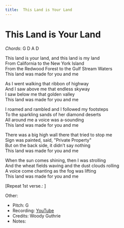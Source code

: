 ```yaml
---
title:  This Land is Your Land
---
```



# This Land is Your Land

_Chords_: G D A D
  
This land is your land, and this land is my land  
From California to the New York Island  
From the Redwood Forest to the Gulf Stream Waters  
This land was made for you and me  
  
  
As I went walking that ribbon of highway  
And I saw above me that endless skyway  
I saw below me that golden valley  
This land was made for you and me  

I roamed and rambled and I followed my footsteps  
To the sparkling sands of her diamond deserts  
All around me a voice was a-sounding  
This land was made for you and me  
  
There was a big high wall there that tried to stop me  
Sign was painted, said, "Private Property"  
But on the back side, it didn't say nothing  
This land was made for you and me  
  
When the sun comes shining, then I was strolling  
And the wheat fields waving and the dust clouds rolling  
A voice come chanting as the fog was lifting  
This land was made for you and me  
  
[Repeat 1st verse.:  ]


Other: 
* Pitch: G 
* Recording: [YouTube](https://www.youtube.com/watch?v=wxiMrvDbq3s)
* Credits: Woody Guthrie
* Notes: 

